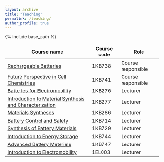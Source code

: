 ```yaml
---
layout: archive
title: "Teaching"
permalink: /teaching/
author_profile: true
---
```


{% include base_path %}

<style>
td, th {
   border: none!important;
}
</style>

| Course name | Course code | Role |
| ----------- | ----------- | ---- |
| [Rechargeable Batteries](https://uppsala.instructure.com/courses/82141) | 1KB738 | Course responsible |
| [Future Perspective in Cell Chemistries](https://uppsala.instructure.com/courses/80742) | 1KB741 | Course responsible |
| [Batteries for Electromobility](https://uppsala.instructure.com/courses/80910) | 1KB276 | Lecturer |
| [Introduction to Material Synthesis and Characterization](https://uppsala.instructure.com/courses/82184) | 1KB277 | Lecturer |
| [Materials Syntheses](https://uppsala.instructure.com/courses/88609) | 1KB286 | Lecturer |
| [Battery Control and Safety](https://uppsala.instructure.com/courses/80723) | 1KB714 | Lecturer |
| [Synthesis of Battery Materials](https://uppsala.instructure.com/courses/82128) | 1KB729 | Lecturer |
| [Introduction to Energy Storage](https://uppsala.instructure.com/courses/95371) | 1KB744 | Lecturer |
| [Advanced Battery Materials](https://uppsala.instructure.com/courses/94522) | 1KB747 | Lecturer |
| [Introduction to Electromobility](https://uppsala.instructure.com/courses/84596) | 1EL003 | Lecturer |


<!--
{% for post in site.teaching reversed %}
  {% include archive-single.html %}
{% endfor %}
-->
